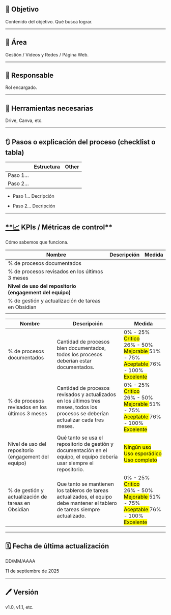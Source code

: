 ## 🎯 Objetivo

Contenido del objetivo. Qué busca lograr.

---

## **📍** Área

Gestión / Videos y Redes / Página Web.

---

## 👤 **Responsable**

Rol encargado.

---

## 🔧 **Herramientas necesarias**

Drive, Canva, etc.

---

## 🔃 **Pasos o explicación del proceso (checklist o tabla)**

|  | Estructura | Other |
| --- | --- | --- |
| Paso 1… |  |  |
| Paso 2… |  |  |


- Paso 1… Decripción  
    
- Paso 2… Decripción  
    

---

## [**📈](https://emojiterra.com/es/grafico-tendencia-ascendente/) KPIs / Métricas de control**

Cómo sabemos que funciona.

| Nombre                                                   | Descripción | Medida |
| -------------------------------------------------------- | ----------- | ------ |
| % de procesos documentados                               |             |        |
| % de procesos revisados en los últimos 3 meses           |             |        |
| **Nivel de uso del repositorio (engagement del equipo)** |             |        |
| % de gestión y actualización de tareas en Obsidian       |             |        |
|                                                          |             |        |

| Nombre                                               | Descripción                                                                                                                         | Medida                                                                                                                                                                                                   |
| ---------------------------------------------------- | ----------------------------------------------------------------------------------------------------------------------------------- | -------------------------------------------------------------------------------------------------------------------------------------------------------------------------------------------------------- |
| % de procesos documentados                           | Cantidad de procesos bien documentados, todos los procesos deberían estar documentados.                                             | 0% - 25% <mark class="hltr-r"> Critico </mark><br>26% - 50% <mark class="hltr-o"> Mejorable </mark> 51% - 75% <mark class="hltr-b"> Aceptable </mark> 76% - 100% <mark class="hltr-g"> Excelente </mark> |
| % de procesos revisados en los últimos 3 meses       | Cantidad de procesos revisados y actualizados en los últimos tres meses, todos los procesos se deberían actualizar cada tres meses. | 0% - 25% <mark class="hltr-r"> Critico </mark><br>26% - 50% <mark class="hltr-o"> Mejorable </mark> 51% - 75% <mark class="hltr-b"> Aceptable </mark> 76% - 100% <mark class="hltr-g"> Excelente </mark> |
| Nivel de uso del repositorio (engagement del equipo) | Qué tanto se usa el repositorio de gestión y documentación en el equipo, el equipo debería usar siempre el repositorio.             | <mark class="hltr-r"> Ningún uso </mark> <br><mark class="hltr-o"> Uso esporádico </mark> <br><mark class="hltr-g"> Uso completo </mark>                                                                 |
| % de gestión y actualización de tareas en Obsidian   | Que tanto se mantienen los tableros de tareas actualizados, el equipo debe mantener el tablero de tareas siempre actualizado.       | 0% - 25% <mark class="hltr-r"> Critico </mark><br>26% - 50% <mark class="hltr-o"> Mejorable </mark> 51% - 75% <mark class="hltr-b"> Aceptable </mark> 76% - 100% <mark class="hltr-g"> Excelente </mark> |

---

## 🗓️ **Fecha de última actualización**

DD/MM/AAAA

11 de septiembre de 2025

---

## 🖊️ **Versión**

v1.0, v1.1, etc.